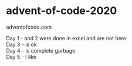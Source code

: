 # advent-of-code-2020
adventofcode.com

Day 1 - and 2 were done in excel and are not here  
Day 3 - is ok  
Day 4 - is complete garbage  
Day 5 - I like   
